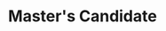 ---
active: false
kerberos: bhkim
name: Byunghoon Kim
position: Master
title: Master's Candidate
---